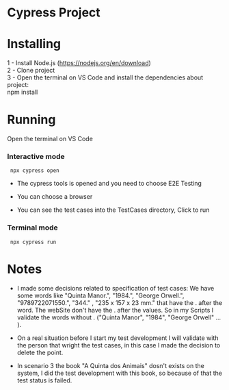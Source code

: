 # Cypress Project

# Installing

1 - Install Node.js (https://nodejs.org/en/download)  
2 - Clone project  
3 - Open the terminal on VS Code and install the dependencies about project:   
            npm install
     


# Running

  Open the terminal on VS Code   

### Interactive mode  
     npx cypress open 

- The cypress tools is opened and you need to choose E2E Testing

- You can choose a browser

- You can see the test cases into the TestCases directory, Click to run

### Terminal mode  
     npx cypress run     
 



# Notes

- I made some decisions related to specification of test cases:
We have some words like "Quinta Manor.",  "1984.", "George Orwell.",  "9789722071550.", "344." , "235 x 157 x 23 mm." that have the . after the word. The webSite don't have the . after the values. So in my Scripts I validate the words without . ("Quinta Manor",  "1984", "George Orwell" ... ).

- On a real situation before I start my test development I will validate with the person that wright the test cases, in this case I made the decision to delete the point.

- In scenario 3 the book "A Quinta dos Animais" dosn't exists on the system, I did the test development with this book, so because of that the test status is failed.  

